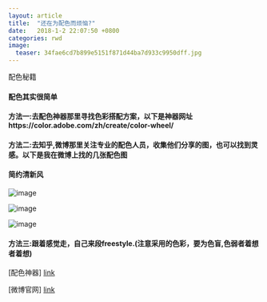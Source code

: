 ```yaml
---
layout: article
title:  "还在为配色而烦恼?"
date:   2018-1-2 22:07:50 +0800
categories: rwd
image:
  teaser: 34fae6cd7b899e5151f871d44ba7d933c9950dff.jpg
---
```


配色秘籍

#### 配色其实很简单
#### 方法一:去配色神器那里寻找色彩搭配方案，以下是神器网址https://color.adobe.com/zh/create/color-wheel/

#### 方法二:去知乎,微博那里关注专业的配色人员，收集他们分享的图，也可以找到灵感。以下是我在微博上找的几张配色图
#### 简约清新风

![image](http://ww4.sinaimg.cn/large/0060lm7Tly1fn3ryditwrj30c60b2q3m.jpg)

![image](http://ww1.sinaimg.cn/large/0060lm7Tly1fn3ryfygi7j30h00h0mxl.jpg)

![image](http://ww1.sinaimg.cn/large/0060lm7Tly1fn3s1lu7gxj30c60b3glv.jpg)


#### 方法三:跟着感觉走，自己来段freestyle.(注意采用的色彩，要为色盲,色弱者着想者着想)


[配色神器]
[link](https://color.adobe.com/zh/create/color-wheel/)

[微博官网]
[link](https://weibo.com/)